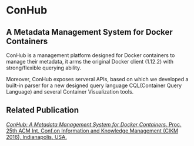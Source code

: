 # ConHub
## A Metadata Management System for Docker Containers
ConHub is a management platform designed for Docker containers to manage their metadata, it arms the original
Docker client (1.12.2) with strong/flexible querying ability.

Moreover, ConHub exposes serveral APIs, based on which we developed a built-in parser for a new designed query language CQL(Container Query Language)
and several Container Visualization tools.

## Related Publication
[_ConHub: A Metadata Management System for Docker Containers._ 
Proc. 25th ACM Int. Conf.on Information and Knowledge Management (CIKM 2016), Indianapolis, USA.](https://drive.google.com/open?id=0B8OtlmDMlRZnNURBYVN5bHIxNmc)
